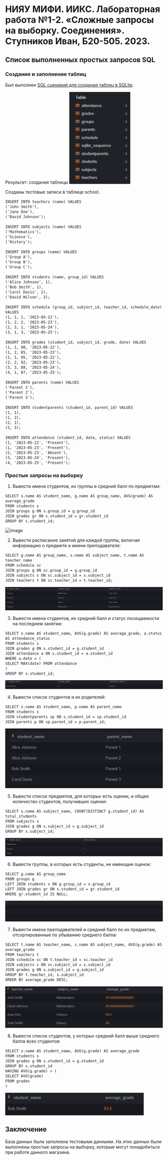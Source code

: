 # НИЯУ МИФИ. ИИКС. Лабораторная работа №1-2. «Сложные запросы на выборку. Соединения». Ступников Иван, Б20-505. 2023.

## Список выполненных простых запросов SQL 

### Создание и заполнение таблиц
   Был выполнен [SQL сценарий для создания таблиц в SQLite](./school.sql). 

   Результат: создания таблицы ![image](./images/1.png)
  
  Созданы тестовые записи в таблице school. 
  ```
  INSERT INTO teachers (name) VALUES
  ('John Smith'),
  ('Jane Doe'),
  ('David Johnson');

INSERT INTO subjects (name) VALUES
  ('Mathematics'),
  ('Science'),
  ('History');

INSERT INTO groups (name) VALUES
  ('Group A'),
  ('Group B'),
  ('Group C');

INSERT INTO students (name, group_id) VALUES
  ('Alice Johnson', 1),
  ('Bob Smith', 1),
  ('Carol Davis', 2),
  ('David Wilson', 3);

INSERT INTO schedule (group_id, subject_id, teacher_id, schedule_date) VALUES
  (1, 1, 1, '2023-05-22'),
  (1, 2, 2, '2023-05-23'),
  (2, 3, 1, '2023-05-24'),
  (3, 1, 3, '2023-05-25');

INSERT INTO grades (student_id, subject_id, grade, date) VALUES
  (1, 1, 90, '2023-05-22'),
  (1, 2, 85, '2023-05-23'),
  (2, 1, 95, '2023-05-22'),
  (2, 2, 92, '2023-05-23'),
  (3, 3, 88, '2023-05-24'),
  (4, 1, 87, '2023-05-25');

INSERT INTO parents (name) VALUES
  ('Parent 1'),
  ('Parent 2'),
  ('Parent 3');

INSERT INTO studentparents (student_id, parent_id) VALUES
  (1, 1),
  (1, 2),
  (2, 1),
  (3, 3);

INSERT INTO attendance (student_id, date, status) VALUES
  (1, '2023-05-22', 'Present'),
  (1, '2023-05-23', 'Present'),
  (2, '2023-05-23', 'Absent'),
  (3, '2023-05-24', 'Present'),
  (4, '2023-05-25', 'Present');

  ```
### Простые запросы на выборку
  1. Вывести имена студентов, их группы и средний балл по предметам:
   ```
  SELECT s.name AS student_name, g.name AS group_name, AVG(grade) AS average_grade
FROM students s
JOIN groups g ON s.group_id = g.group_id
JOIN grades gr ON s.student_id = gr.student_id
GROUP BY s.student_id;
  ```
  ![image](./images)
  
  2. Вывести расписание занятий для каждой группы, включая информацию о предмете и имени преподавателя:
   ```
  SELECT g.name AS group_name, s.name AS subject_name, t.name AS teacher_name
FROM schedule sc
JOIN groups g ON sc.group_id = g.group_id
JOIN subjects s ON sc.subject_id = s.subject_id
JOIN teachers t ON sc.teacher_id = t.teacher_id;
  ```
  ![image](./images/3.png)
  
  3. Вывести имена студентов, их средний балл и статус посещаемости на последнем занятии:
   ```
  SELECT s.name AS student_name, AVG(g.grade) AS average_grade, a.status AS attendance_status
FROM students s
JOIN grades g ON s.student_id = g.student_id
JOIN attendance a ON s.student_id = a.student_id
WHERE a.date = (
  SELECT MAX(date) FROM attendance
)
GROUP BY s.student_id;
  ```
  ![image](./images/4.png)
  
  4. Вывести список студентов и их родителей:
   ```
  SELECT s.name AS student_name, p.name AS parent_name
FROM students s
JOIN studentparents sp ON s.student_id = sp.student_id
JOIN parents p ON sp.parent_id = p.parent_id;

  ```
  ![image](./images/5.png)
  
  5. Вывести список предметов, для которых есть оценки, и общее количество студентов, получивших оценки:
   ```
  SELECT s.name AS subject_name, COUNT(DISTINCT g.student_id) AS total_students
FROM subjects s
JOIN grades g ON s.subject_id = g.subject_id
GROUP BY s.subject_id;
  ```
  ![image](./images/6.png)
  
  6. Вывести группы, в которых есть студенты, не имеющие оценок:
   ```
  SELECT g.name AS group_name
FROM groups g
LEFT JOIN students s ON g.group_id = s.group_id
LEFT JOIN grades gr ON s.student_id = gr.student_id
WHERE gr.student_id IS NULL;
  ```
  ![image](./images/7.png)
  
  7. Вывести имена преподавателей и средний балл по их предметам, отсортированные по убыванию среднего балла:
   ```
  SELECT t.name AS teacher_name, s.name AS subject_name, AVG(g.grade) AS average_grade
FROM teachers t
JOIN schedule sc ON t.teacher_id = sc.teacher_id
JOIN subjects s ON sc.subject_id = s.subject_id
JOIN grades g ON s.subject_id = g.subject_id
GROUP BY t.teacher_id, s.subject_id
ORDER BY average_grade DESC;

  ```
  ![image](./images/8.png)
  
  8. Вывести список студентов, у которых средний балл выше среднего балла всех студентов:
   ```
  SELECT s.name AS student_name, AVG(g.grade) AS average_grade
FROM students s
JOIN grades g ON s.student_id = g.student_id
GROUP BY s.student_id
HAVING AVG(g.grade) > (
  SELECT AVG(grade)
  FROM grades
)
  ```
  ![image](./images/9.png)

## Заключение
База данных была заполнена тестовыми данными. На этих данных были выполнены простые запросы на выборку, которые могут понадобиться при работе данного магазина.

